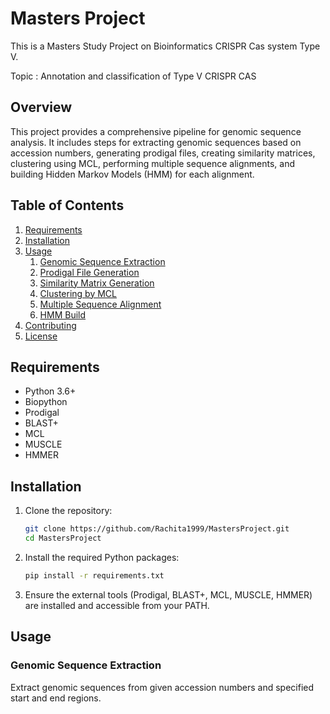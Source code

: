 # Masters Project
This is a Masters Study Project on Bioinformatics CRISPR Cas system Type V.

Topic : Annotation and classification of Type V CRISPR CAS

## Overview
This project provides a comprehensive pipeline for genomic sequence analysis. It includes steps for extracting genomic sequences based on accession numbers, generating prodigal files, creating similarity matrices, clustering using MCL, performing multiple sequence alignments, and building Hidden Markov Models (HMM) for each alignment.

## Table of Contents

1. [Requirements](#requirements)
2. [Installation](#installation)
3. [Usage](#usage)
    1. [Genomic Sequence Extraction](#genomic-sequence-extraction)
    2. [Prodigal File Generation](#prodigal-file-generation)
    3. [Similarity Matrix Generation](#similarity-matrix-generation)
    4. [Clustering by MCL](#clustering-by-mcl)
    5. [Multiple Sequence Alignment](#multiple-sequence-alignment)
    6. [HMM Build](#hmm-build)
4. [Contributing](#contributing)
5. [License](#license)

## Requirements

- Python 3.6+
- Biopython
- Prodigal
- BLAST+
- MCL
- MUSCLE
- HMMER

## Installation

1. Clone the repository:
    ```bash
    git clone https://github.com/Rachita1999/MastersProject.git
    cd MastersProject
    ```

2. Install the required Python packages:
    ```bash
    pip install -r requirements.txt
    ```

3. Ensure the external tools (Prodigal, BLAST+, MCL, MUSCLE, HMMER) are installed and accessible from your PATH.

## Usage

### Genomic Sequence Extraction

Extract genomic sequences from given accession numbers and specified start and end regions.
